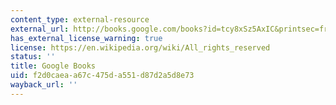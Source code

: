 ```yaml
---
content_type: external-resource
external_url: http://books.google.com/books?id=tcy8xSz5AxIC&printsec=frontcover
has_external_license_warning: true
license: https://en.wikipedia.org/wiki/All_rights_reserved
status: ''
title: Google Books
uid: f2d0caea-a67c-475d-a551-d87d2a5d8e73
wayback_url: ''
---
```

